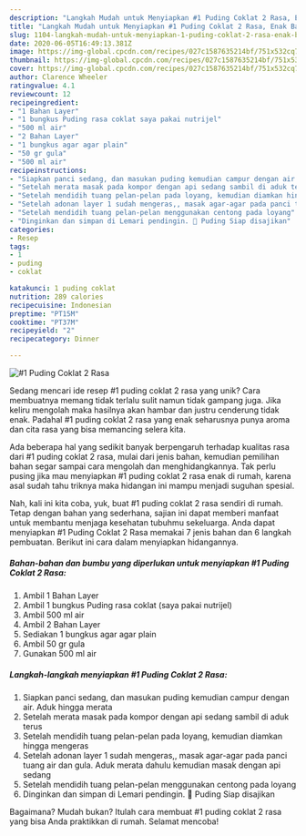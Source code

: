 ```yaml
---
description: "Langkah Mudah untuk Menyiapkan #1 Puding Coklat 2 Rasa, Enak Banget"
title: "Langkah Mudah untuk Menyiapkan #1 Puding Coklat 2 Rasa, Enak Banget"
slug: 1104-langkah-mudah-untuk-menyiapkan-1-puding-coklat-2-rasa-enak-banget
date: 2020-06-05T16:49:13.381Z
image: https://img-global.cpcdn.com/recipes/027c1587635214bf/751x532cq70/1-puding-coklat-2-rasa-foto-resep-utama.jpg
thumbnail: https://img-global.cpcdn.com/recipes/027c1587635214bf/751x532cq70/1-puding-coklat-2-rasa-foto-resep-utama.jpg
cover: https://img-global.cpcdn.com/recipes/027c1587635214bf/751x532cq70/1-puding-coklat-2-rasa-foto-resep-utama.jpg
author: Clarence Wheeler
ratingvalue: 4.1
reviewcount: 12
recipeingredient:
- "1 Bahan Layer"
- "1 bungkus Puding rasa coklat saya pakai nutrijel"
- "500 ml air"
- "2 Bahan Layer"
- "1 bungkus agar agar plain"
- "50 gr gula"
- "500 ml air"
recipeinstructions:
- "Siapkan panci sedang, dan masukan puding kemudian campur dengan air. Aduk hingga merata"
- "Setelah merata masak pada kompor dengan api sedang sambil di aduk terus"
- "Setelah mendidih tuang pelan-pelan pada loyang, kemudian diamkan hingga mengeras"
- "Setelah adonan layer 1 sudah mengeras,, masak agar-agar pada panci tuang air dan gula. Aduk merata dahulu kemudian masak dengan api sedang"
- "Setelah mendidih tuang pelan-pelan menggunakan centong pada loyang"
- "Dinginkan dan simpan di Lemari pendingin. 🤗 Puding Siap disajikan"
categories:
- Resep
tags:
- 1
- puding
- coklat

katakunci: 1 puding coklat 
nutrition: 289 calories
recipecuisine: Indonesian
preptime: "PT15M"
cooktime: "PT37M"
recipeyield: "2"
recipecategory: Dinner

---
```



![#1 Puding Coklat 2 Rasa](https://img-global.cpcdn.com/recipes/027c1587635214bf/751x532cq70/1-puding-coklat-2-rasa-foto-resep-utama.jpg)

Sedang mencari ide resep #1 puding coklat 2 rasa yang unik? Cara membuatnya memang tidak terlalu sulit namun tidak gampang juga. Jika keliru mengolah maka hasilnya akan hambar dan justru cenderung tidak enak. Padahal #1 puding coklat 2 rasa yang enak seharusnya punya aroma dan cita rasa yang bisa memancing selera kita.



Ada beberapa hal yang sedikit banyak berpengaruh terhadap kualitas rasa dari #1 puding coklat 2 rasa, mulai dari jenis bahan, kemudian pemilihan bahan segar sampai cara mengolah dan menghidangkannya. Tak perlu pusing jika mau menyiapkan #1 puding coklat 2 rasa enak di rumah, karena asal sudah tahu triknya maka hidangan ini mampu menjadi suguhan spesial.


Nah, kali ini kita coba, yuk, buat #1 puding coklat 2 rasa sendiri di rumah. Tetap dengan bahan yang sederhana, sajian ini dapat memberi manfaat untuk membantu menjaga kesehatan tubuhmu sekeluarga. Anda dapat menyiapkan #1 Puding Coklat 2 Rasa memakai 7 jenis bahan dan 6 langkah pembuatan. Berikut ini cara dalam menyiapkan hidangannya.

<!--inarticleads1-->

##### Bahan-bahan dan bumbu yang diperlukan untuk menyiapkan #1 Puding Coklat 2 Rasa:

1. Ambil 1 Bahan Layer
1. Ambil 1 bungkus Puding rasa coklat (saya pakai nutrijel)
1. Ambil 500 ml air
1. Ambil 2 Bahan Layer
1. Sediakan 1 bungkus agar agar plain
1. Ambil 50 gr gula
1. Gunakan 500 ml air




<!--inarticleads2-->

##### Langkah-langkah menyiapkan #1 Puding Coklat 2 Rasa:

1. Siapkan panci sedang, dan masukan puding kemudian campur dengan air. Aduk hingga merata
1. Setelah merata masak pada kompor dengan api sedang sambil di aduk terus
1. Setelah mendidih tuang pelan-pelan pada loyang, kemudian diamkan hingga mengeras
1. Setelah adonan layer 1 sudah mengeras,, masak agar-agar pada panci tuang air dan gula. Aduk merata dahulu kemudian masak dengan api sedang
1. Setelah mendidih tuang pelan-pelan menggunakan centong pada loyang
1. Dinginkan dan simpan di Lemari pendingin. 🤗 Puding Siap disajikan




Bagaimana? Mudah bukan? Itulah cara membuat #1 puding coklat 2 rasa yang bisa Anda praktikkan di rumah. Selamat mencoba!
